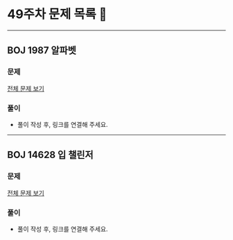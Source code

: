 # 49주차 문제 목록 📝
___
## BOJ 1987 알파벳
### 문제
[전체 문제 보기](https://www.acmicpc.net/problem/1987)

### 풀이
- 풀이 작성 후, 링크를 연결해 주세요.

___
## BOJ 14628 입 챌린저
### 문제
[전체 문제 보기](https://www.acmicpc.net/problem/14628)

### 풀이
- 풀이 작성 후, 링크를 연결해 주세요.
